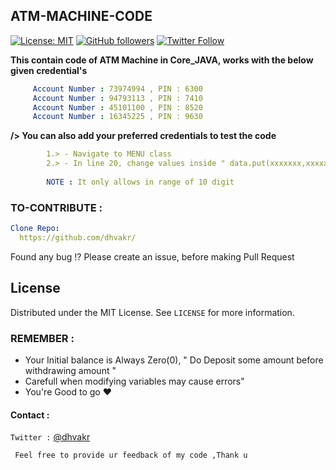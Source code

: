 ## ATM-MACHINE-CODE
[![License: MIT](https://img.shields.io/badge/License-MIT-yellow.svg)](https://github.com/dhvakr/Atm-Machine-Code/blob/main/LICENSE)
[![GitHub followers](https://img.shields.io/github/followers/dhvakr?label=Follow&style=social)](https://github.com/dhvakr?tab=followers)
[![Twitter Follow](https://img.shields.io/twitter/follow/dhvakr?label=Twitter&style=social)](https://twitter.com/dhvakr)

**This contain code of ATM Machine in Core_JAVA, works with the below given credential's**
```yaml
     Account Number : 73974994 , PIN : 6300
     Account Number : 94793113 , PIN : 7410
     Account Number : 45101100 , PIN : 8520
     Account Number : 16345225 , PIN : 9630
```
**/> You can also add your preferred credentials to test the code**
``` yaml   
        1.> - Navigate to MENU class 
        2.> - In line 20, change values inside " data.put(xxxxxxx,xxxxx) " as you wish
        
        NOTE : It only allows in range of 10 digit
```

### TO-CONTRIBUTE :

```yaml
Clone Repo:
  https://github.com/dhvakr/
```  
Found any bug !? Please create an issue, before making Pull Request 

## License

Distributed under the MIT License. See `LICENSE` for more information.

### REMEMBER :
*  Your Initial balance is Always Zero(0), " Do Deposit some amount before withdrawing amount "
*  Carefull when modifying variables may cause errors"
*  You're Good to go ♥

#### Contact :

``` Twitter : ``` [@dhvakr](https://twitter.com/dhvakr)

``` Feel free to provide ur feedback of my code ,Thank u```
